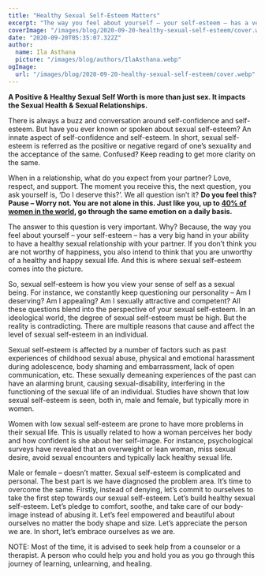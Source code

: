 ```yaml
---
title: "Healthy Sexual Self-Esteem Matters"
excerpt: "The way you feel about yourself – your self-esteem – has a very big hand in your ability to have a healthy sexual relationship with your partner"
coverImage: "/images/blog/2020-09-20-healthy-sexual-self-esteem/cover.webp"
date: "2020-09-20T05:35:07.322Z"
author:
  name: Ila Asthana
  picture: "/images/blog/authors/IlaAsthana.webp"
ogImage:
  url: "/images/blog/2020-09-20-healthy-sexual-self-esteem/cover.webp"
---
```


**A Positive & Healthy Sexual Self Worth is more than just sex. It impacts the Sexual Health & Sexual Relationships.**

There is always a buzz and conversation around self-confidence and self-esteem. But have you ever known or spoken about sexual self-esteem? An innate aspect of self-confidence and self-esteem. In short, sexual self-esteem is referred as the positive or negative regard of one’s sexuality and the acceptance of the same. Confused? Keep reading to get more clarity on the same.

When in a relationship, what do you expect from your partner? Love, respect, and support. The moment you receive this, the next question, you ask yourself is, ‘Do I deserve this?’. We all question isn’t it? **Do you feel this? Pause – Worry not. You are not alone in this. Just like you, up to [40% of women in the world](https://www.sciencedirect.com/science/article/pii/S2352340918307753), go through the same emotion on a daily basis.**

The answer to this question is very important. Why? Because, the way you feel about yourself – your self-esteem – has a very big hand in your ability to have a healthy sexual relationship with your partner. If you don’t think you are not worthy of happiness, you also intend to think that you are unworthy of a healthy and happy sexual life. And this is where sexual self-esteem comes into the picture.

So, sexual self-esteem is how you view your sense of self as a sexual being. For instance, we constantly keep questioning our personality – Am I deserving? Am I appealing? Am I sexually attractive and competent? All these questions blend into the perspective of your sexual self-esteem. In an ideological world, the degree of sexual self-esteem must be high. But the reality is contradicting. There are multiple reasons that cause and affect the level of sexual self-esteem in an individual.

Sexual self-esteem is affected by a number of factors such as past experiences of childhood sexual abuse, physical and emotional harassment during adolescence, body shaming and embarrassment, lack of open communication, etc. These sexually demeaning experiences of the past can have an alarming brunt, causing sexual-disability, interfering in the functioning of the sexual life of an individual. Studies have shown that low sexual self-esteem is seen, both in, male and female, but typically more in women.

Women with low sexual self-esteem are prone to have more problems in their sexual life. This is usually related to how a woman perceives her body and how confident is she about her self-image. For instance, psychological surveys have revealed that an overweight or lean woman, miss sexual desire, avoid sexual encounters and typically lack healthy sexual life.

Male or female – doesn’t matter. Sexual self-esteem is complicated and personal. The best part is we have diagnosed the problem area. It’s time to overcome the same. Firstly, instead of denying, let’s commit to ourselves to take the first step towards our sexual self-esteem. Let’s build healthy sexual self-esteem. Let’s pledge to comfort, soothe, and take care of our body-image instead of abusing it. Let’s feel empowered and beautiful about ourselves no matter the body shape and size. Let’s appreciate the person we are. In short, let’s embrace ourselves as we are.

NOTE: Most of the time, it is advised to seek help from a counselor or a therapist. A person who could help you and hold you as you go through this journey of learning, unlearning, and healing.
